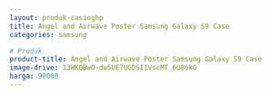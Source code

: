 ```yaml
---
layout: produk-casinghp
title: Angel and Airwave Poster Samsung Galaxy S9 Case
categories: samsung

# Produk
product-title: Angel and Airwave Poster Samsung Galaxy S9 Case
image-drive: 13WKQBwO-dw5UE7UGDSI1VscMT_6U86kG
harga: 90000
---
```

